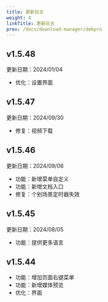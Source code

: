 ```yaml
---
title: 更新日志
weight: 4
linkTitle: 更新日志
prev: /docs/download-manager/dmkpro
---
```


## v1.5.48

更新日期：2024/01/04

- 优化：设置界面

## v1.5.47

更新日期：2024/09/30

- 修复：视频下载

## v1.5.46

更新日期：2024/09/06

- 功能：新增菜单自定义
- 功能：新增文档入口
- 修复：个别场景定时器失效

## v1.5.45

更新日期：2024/08/05

- 功能：提供更多语言

## v1.5.44

- 功能：增加页面右键菜单
- 功能：新增媒体预览
- 优化：界面
